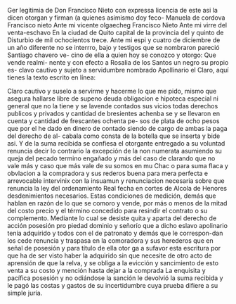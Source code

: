 Ger legitimia de Don Francisco Nieto con expressa licencia de este asi la dicen otorgan y firman (a quienes asimismo doy feco-
Manuela de cordova
Francisco nieto
Ante mi vicente olgaecheg
Francisco Nieto
Ante mi virre del
venta-eschavo
En la ciudad de Quito
capital de la provincia del
y quinto de Disturbio de
mil ochocientos trece. Ante
mi espi
y cuatro de diciembre de un año diferente no se interrro,
bajo y testigos que se nombraron pareció Santiago chavero ve-
cino de ella a quien hoy se conozco y otorgo: Que vende realmi-
nente y con efecto a Rosalia de los Santos un negro su propio es-
clavo cautivo y sujeto a servidumbre nombrado Apollinario el
Claro, aquí tienes la texto escrito en línea:

Claro cautivo y suselo a servirme y hacerme lo que me pido, mismo que asegura hallarse libre de supeno deuda obligacion e hipoteca especial ni general que no la tiene y se lavende contados sus vicios todas derechos publicos y privados y cantidad de bresientes achenba se
y se llevaron en cuenta y cantidad de frescantes ochenta pe- sos de plata de ocho pesos que por el he dado en dinero de contado siendo de cargo de ambas la paga del derecho de al- cabala como consta de la botella que se inserta y bide asi.
Y de la suma recibida se confiesa el otorgante entregado a su voluntad renuncia decir lo contrario la excepción de la non numerata asumiendo su queja del pecado termino engañado y más del caso de clarando que no vale más y caso que más vale de su somos en mu
Chac o para suma flaca y obvlacion a la compradora y sus rederos buena para mera perfecta e arrevocable intervinix con la insuamun y renunciacion necesaria sobre que renuncia la ley del ordenamiento Real fecha en cortes de Alcola de Henores
desdenimientos necesarios. Estas condiciones de medición, demás que hablan en razón de lo que se comoro y vende, por más o menos de la mitad del costo precio y el término concedido para resindir el contrato o su complemento. Mediante lo cual se desiste quita y aparta del derecho de acción posesión pro
piedad dominio y señorío que a dicho eslavo apolinario tenía adquirido y todos con el de patronato y demás que le correspon-dan los cede renuncia y traspasa en la comoradora y sus herederos que en señal de posesión y para título de ella otor
ga a sufavor esta escritura por que ha de ser visto haber
la adquirido sin que necesite de otro acto de aprensión de
que la relva, y se obliga a la evicción y sancimiento de
esto venta a su costo y mención hasta dejar a la comprada
La enquisita y pacífica posesión y no odiándose la sanción le devolvió la suma recibida y le pagó las costas y gastos de su incertidumbre cuya prueba difiere a su simple juría.